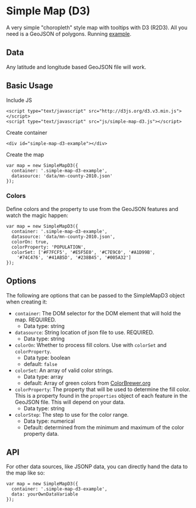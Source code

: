 # Simple Map (D3)

A very simple "choropleth" style map with tooltips with D3 (R2D3).  All you need is a GeoJSON of polygons.  Running [example](http://minnpost.github.com/simple-map-d3/example.html).

## Data

Any latitude and longitude based GeoJSON file will work.

## Basic Usage

Include JS
  
    <script type="text/javascript" src="http://d3js.org/d3.v3.min.js"></script>
    <script type="text/javascript" src="js/simple-map-d3.js"></script>

Create container

    <div id="simple-map-d3-example"></div>
    
Create the map

    var map = new SimpleMapD3({
      container: '.simple-map-d3-example',
      datasource: 'data/mn-county-2010.json'
    });

### Colors

Define colors and the property to use from the GeoJSON features and watch the magic happen:

    var map = new SimpleMapD3({
      container: '.simple-map-d3-example',
      datasource: 'data/mn-county-2010.json',
      colorOn: true,
      colorProperty: 'POPULATION',
      colorSet: ['#F7FCF5', '#E5F5E0', '#C7E9C0', '#A1D99B', 
        '#74C476', '#41AB5D', '#238B45', '#005A32']
    });

## Options

The following are options that can be passed to the SimpleMapD3 object
when creating it:

* ```container```: The DOM selector for the DOM element that will hold the map.  REQUIRED.
  * Data type: string
* ```datasource```: String location of json file to use.  REQUIRED.
  * Data type: string
* ```colorOn```: Whether to process fill colors.  Use with ```colorSet``` and ```colorProperty```.
  * Data type: boolean
  * default: ```false```
* ```colorSet```: An array of valid color strings.
  * Data type: array
  * default: Array of green colors from [ColorBrewer.org](http://colorbrewer2.org/)
* ```colorProperty```: The property that will be used to determine the fill color.  This is a property found in the ```properties``` object of each feature in the GeoJSON file.  This will depend on your data.
  * Data type: string
* ```colorStep```: The step to use for the color range.
  * Data type: numerical
  * Default: determined from the minimum and maximum of the color property data.

## API

For other data sources, like JSONP data, you can directly hand the data
to the map like so:

    var map = new SimpleMapD3({
      container: '.simple-map-d3-example',
      data: yourOwnDataVariable
    });